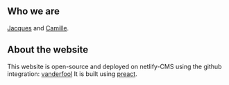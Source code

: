 ---
---

## Who we are

[Jacques](https://jacqueskaiser.com/) and [Camille](https://www.linkedin.com/in/camillesifferlen).

## About the website

This website is open-source and deployed on netlify-CMS using the github integration: [vanderfool](github.com/jackokaiser/vanlab)
It is built using [preact](https://preactjs.com/).
